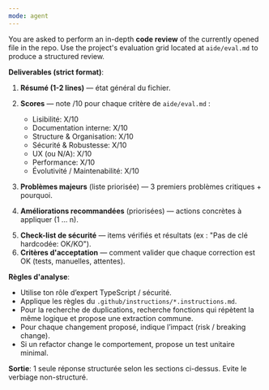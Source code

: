 ```yaml
---
mode: agent
---
```

You are asked to perform an in-depth **code review** of the currently opened file in the repo. Use the project's evaluation grid located at `aide/eval.md` to produce a structured review.

**Deliverables (strict format)**:
1. **Résumé (1-2 lines)** — état général du fichier.
2. **Scores** — note /10 pour chaque critère de `aide/eval.md` :
    - Lisibilité: X/10
    - Documentation interne: X/10
    - Structure & Organisation: X/10
    - Sécurité & Robustesse: X/10
    - UX (ou N/A): X/10
    - Performance: X/10
    - Évolutivité / Maintenabilité: X/10

3. **Problèmes majeurs** (liste priorisée) — 3 premiers problèmes critiques + pourquoi.
4. **Améliorations recommandées** (priorisées) — actions concrètes à appliquer (1 … n).
<!-- 5. **Patchs / diffs** — proposer **jusqu'à 3** patches (minimal, moyen, maximal). Fournir les modifications sous forme de `git diff` ou patch à appliquer. -->
5. **Check-list de sécurité** — items vérifiés et résultats (ex : "Pas de clé hardcodée: OK/KO").
6. **Critères d'acceptation** — comment valider que chaque correction est OK (tests, manuelles, attentes).

**Règles d'analyse**:
- Utilise ton rôle d’expert TypeScript / sécurité.
- Applique les règles du `.github/instructions/*.instructions.md`.
- Pour la recherche de duplications, recherche fonctions qui répètent la même logique et propose une extraction commune.
- Pour chaque changement proposé, indique l’impact (risk / breaking change).
- Si un refactor change le comportement, propose un test unitaire minimal.

**Sortie**: 1 seule réponse structurée selon les sections ci-dessus. Evite le verbiage non-structuré.
